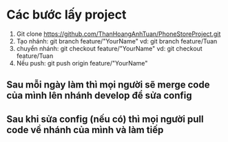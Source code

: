 # Các bước lấy project

1. Git clone https://github.com/ThanHoangAnhTuan/PhoneStoreProject.git
2. Tạo nhánh: git branch feature/"YourName"
   vd: git branch feature/Tuan
3. chuyển nhánh: git checkout feature/"YourName"
   vd: git checkout feature/Tuan
4. Nếu push: git push origin feature/"YourName"

## Sau mỗi ngày làm thì mọi người sẽ merge code của mình lên nhánh develop để sửa config

## Sau khi sửa config (nếu có) thì mọi người pull code về nhánh của mình và làm tiếp
